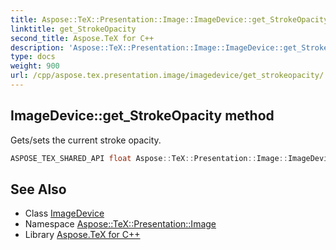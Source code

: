 ```yaml
---
title: Aspose::TeX::Presentation::Image::ImageDevice::get_StrokeOpacity method
linktitle: get_StrokeOpacity
second_title: Aspose.TeX for C++
description: 'Aspose::TeX::Presentation::Image::ImageDevice::get_StrokeOpacity method. Gets/sets the current stroke opacity in C++.'
type: docs
weight: 900
url: /cpp/aspose.tex.presentation.image/imagedevice/get_strokeopacity/
---
```

## ImageDevice::get_StrokeOpacity method


Gets/sets the current stroke opacity.

```cpp
ASPOSE_TEX_SHARED_API float Aspose::TeX::Presentation::Image::ImageDevice::get_StrokeOpacity() override
```




## See Also

* Class [ImageDevice](../)
* Namespace [Aspose::TeX::Presentation::Image](../../)
* Library [Aspose.TeX for C++](../../../)
